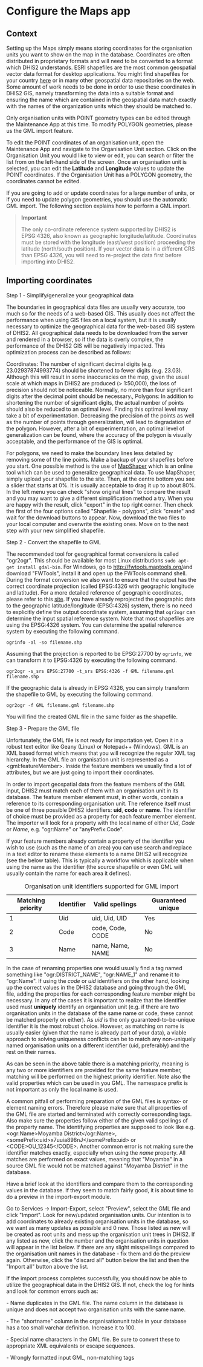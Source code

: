 # Configure the Maps app

<!--DHIS2-SECTION-ID:gis_creating-->

## Context

<!--DHIS2-SECTION-ID:gis_creating_context-->

Setting up the Maps simply means storing coordinates for the organisation
units you want to show on the map in the database. Coordinates are often
distributed in proprietary formats and will need to be converted to a
format which DHIS2 understands. ESRI shapefiles are the most common
geospatial vector data format for desktop applications. You might find
shapefiles for your country [here](http://www.diva-gis.org/gdata) or in
many other geospatial data repositories on the web. Some amount of work
needs to be done in order to use these coordinates in DHIS2 GIS, namely
transforming the data into a suitable format and ensuring the name which
are contained in the geospatial data match exactly with the names of the
organization units which they should be matched to.

Only organisation units with POINT geometry types can be edited through the
Maintenance App at this time.  To modify POLYGON geometries, please us the
GML import feature.

To edit the POINT coordinates of an organisation unit, open the Maintenance
App and navigate to the Organisation Unit section.  Click on the Organisation
Unit you would like to view or edit, you can search or filter the list from
on the left-hand side of the screen.  Once an organisation unit is selected,
you can edit the **Latitude** and **Longitude** values to update the POINT
coordinates.  If the Organisation Unit has a POLYGON geometry, the coordinates
cannot be edited.

If you are going to add or update coordinates for a large number of units, or
if you need to update polygon geometries, you should use the automatic GML
import.  The following section explains how to perform a GML import.

> **Important**
>
> The only co-ordinate reference system supported by DHIS2 is EPSG:4326,
> also known as geographic longitude/latitude. Coordinates must be
> stored with the longitude (east/west position) proceeding the latitude
> (north/south position). If your vector data is in a different CRS than
> EPSG 4326, you will need to re-project the data first before importing
> into DHIS2.

## Importing coordinates

<!--DHIS2-SECTION-ID:gis_creating_setup-->

Step 1 - Simplify/generalize your geographical data

The boundaries in geographical data files are usually very accurate, too
much so for the needs of a web-based GIS. This usually does not affect
the performance when using GIS files on a local system, but it is
usually necessary to optimize the geographical data for the web-based
GIS system of DHIS2. All geographical data needs to be downloaded from
the server and rendered in a browser, so if the data is overly complex,
the performance of the DHIS2 GIS will be negatively impacted. This
optimization process can be described as follows:

Coordinates: The number of significant decimal digits (e.g.
23.02937874993774) should be shortened to fewer digits (e.g. 23.03).
Although this will result in some inaccuracies on the map, given the
usual scale at which maps in DHIS2 are produced (\> 1:50,000), the loss
of precision should not be noticeable. Normally, no more than four
significant digits after the decimal point should be necessary.,
Polygons: In addition to shortening the number of significant digits,
the actual number of points should also be reduced to an optimal level.
Finding this optimal level may take a bit of experimentation. Decreasing
the precision of the points as well as the number of points through
generalization, will lead to degradation of the polygon. However, after
a bit of experimentation, an optimal level of generalization can be
found, where the accuracy of the polygon is visually acceptable, and the
performance of the GIS is optimal.

For polygons, we need to make the boundary lines less detailed by
removing some of the line points. Make a backup of your shapefiles
before you start. One possible method is the use of
[MapShaper](http://www.mapshaper.org/) which is an online tool which can
be used to generalize geographical data. To use MapShaper, simply upload
your shapefile to the site. Then, at the centre bottom you see a slider
that starts at 0%. It is usually acceptable to drag it up to about 80%.
In the left menu you can check "show original lines" to compare the
result and you may want to give a different simplification method a try.
When you are happy with the result, click "export" in the top right
corner. Then check the first of the four options called "Shapefile -
polygons", click "create" and wait for the download buttons to appear.
Now, download the two files to your local computer and overwrite the
existing ones. Move on to the next step with your new simplified
shapefile.

Step 2 - Convert the shapefile to GML

The recommended tool for geographical format conversions is called
"ogr2ogr". This should be available for most Linux distributions `sudo
apt-get install
gdal-bin`. For Windows, go to <http://fwtools.maptools.org/>and download
"FWTools", install it and open up the FWTools command shell. During the
format conversion we also want to ensure that the output has the correct
coordinate projection (called EPSG:4326 with geographic longitude and
latitude). For a more detailed reference of geographic coordinates,
please refer to this [site](http://www.epsg-registry.org/). If you have
already reprojected the geographic data to the geographic
latitude/longitude (EPSG:4326) system, there is no need to explicitly
define the output coordinate system, assuming that `ogr2ogr` can
determine the input spatial reference system. Note that most shapefiles
are using the EPSG:4326 system. You can determine the spatial reference
system by executing the following command.

    ogrinfo -al -so filename.shp

Assuming that the projection is reported to be EPSG:27700 by `ogrinfo`,
we can transform it to EPSG:4326 by executing the following
    command.

    ogr2ogr -s_srs EPSG:27700 -t_srs EPSG:4326 -f GML filename.gml filename.shp

If the geographic data is already in EPSG:4326, you can simply transform
the shapefile to GML by executing the following command.

    ogr2ogr -f GML filename.gml filename.shp

You will find the created GML file in the same folder as the shapefile.

Step 3 - Prepare the GML file

Unfortunately, the GML file is not ready for importation yet. Open it in
a robust text editor like Geany (Linux) or Notepad++ (Windows). GML is
an XML based format which means that you will recognize the regular XML
tag hierarchy. In the GML file an organisation unit is represented as a
\<gml:featureMember\>. Inside the feature members we usually find a lot
of attributes, but we are just going to import their coordinates.

In order to import geospatial data from the feature members of the GML
input, DHIS2 must match each of them with an organisation unit in its
database. The feature member element must, in other words, contain a
reference to its corresponding organisation unit. The reference itself
must be one of three possible DHIS2 identifiers: **uid**, **code** or
**name**. The identifier of choice must be provided as a property for
each feature member element. The importer will look for a property with
the local name of either *Uid*, *Code* or *Name*, e.g. "ogr:Name" or
"anyPrefix:Code".

If your feature members already contain a property of the identifier you
wish to use (such as the name of an area) you can use search and replace
in a text editor to rename these elements to a name DHIS2 will recognize
(see the below table). This is typically a workflow which is applicable
when using the name as the identifier (the source shapefile or even GML
will usually contain the name for each area it defines).

<table>
<caption>Organisation unit identifiers supported for GML import</caption>
<thead>
<tr class="header">
<th>Matching priority</th>
<th>Identifier</th>
<th>Valid spellings</th>
<th>Guaranteed unique</th>
</tr>
</thead>
<tbody>
<tr class="odd">
<td>1</td>
<td>Uid</td>
<td>uid, Uid, UID</td>
<td>Yes</td>
</tr>
<tr class="even">
<td>2</td>
<td>Code</td>
<td>code, Code, CODE</td>
<td>No</td>
</tr>
<tr class="odd">
<td>3</td>
<td>Name</td>
<td>name, Name, NAME</td>
<td>No</td>
</tr>
</tbody>
</table>

In the case of renaming properties one would usually find a tag named
something like "ogr:DISTRICT\_NAME", "ogr:NAME\_1" and rename it to
"ogr:Name". If using the *code* or *uid* identifiers on the other hand,
looking up the correct values in the DHIS2 database and going through
the GML file, adding the properties for each corresponding feature
member might be necessary. In any of the cases it is important to
realize that the identifier used must **uniquely** identify an
organisation unit (e.g. if there are two organisation units in the
database of the same name or code, these cannot be matched properly on
either). As *uid* is the only guaranteed-to-be-unique identifier it is
the most robust choice. However, as matching on name is usually easier
(given that the name is already part of your data), a viable approach to
solving uniqueness conflicts can be to match any non-uniquely named
organisation units on a different identifier (uid, preferably) and the
rest on their names.

As can be seen in the above table there is a matching priority, meaning
is any two or more identifiers are provided for the same feature member,
matching will be performed on the highest priority identifier. Note also
the valid properties which can be used in you GML. The namespace prefix
is not important as only the local name is used.

A common pitfall of performing preparation of the GML files is syntax-
or element naming errors. Therefore please make sure that all properties
of the GML file are started and terminated with correctly corresponding
tags. Also make sure the properties follow either of the given valid
spellings of the property name. The identifying properties are supposed
to look like e.g. \<ogr:Name\>Moyamba District\</ogr:Name\>,
\<somePrefix:uid\>x7uuia898nJ\</somePrefix:uid\> or
\<CODE\>OU\_12345\</CODE\>. Another common error is not making sure the
identifier matches exactly, especially when using the *name* property.
All matches are performed on exact values, meaning that "Moyamba" in a
source GML file would not be matched against "Moyamba District" in the
database.

Have a brief look at the identifiers and compare them to the
corresponding values in the database. If they seem to match fairly good,
it is about time to do a preview in the import-export module.

Go to Services -\> Import-Export, select "Preview", select the GML file
and click "Import". Look for new/updated organisation units. Our
intention is to add coordinates to already existing organisation units
in the database, so we want as many updates as possible and 0 new. Those
listed as new will be created as root units and mess up the organisation
unit trees in DHIS2. If any listed as new, click the number and the
organisation units in question will appear in the list below. If there
are any slight misspellings compared to the organisation unit names in
the database - fix them and do the preview again. Otherwise, click the
"discard all" button below the list and then the "Import all" button
above the list.

If the import process completes successfully, you should now be able to
utilize the geographical data in the DHIS2 GIS. If not, check the log
for hints and look for common errors such as:

\- Name duplicates in the GML file. The name column in the database is
unique and does not accept two organisation units with the same name.

\- The "shortname" column in the organisationunit table in your database
has a too small varchar definition. Increase it to 100.

\- Special name characters in the GML file. Be sure to convert these to
appropriate XML equivalents or escape sequences.

\- Wrongly formatted input GML, non-matching tags
